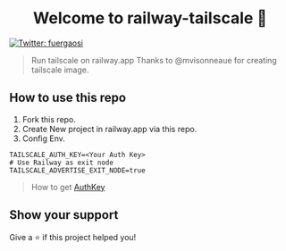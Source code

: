 <h1 align="center">Welcome to railway-tailscale 👋</h1>
<p>
  <a href="https://twitter.com/fuergaosi" target="_blank">
    <img alt="Twitter: fuergaosi" src="https://img.shields.io/twitter/follow/fuergaosi.svg?style=social" />
  </a>
</p>

> Run tailscale on railway.app
> Thanks to @mvisonneaue for creating tailscale image.

## How to use this repo

1. Fork this repo.
2. Create New project in railway.app via this repo.
3. Config Env.

```env
TAILSCALE_AUTH_KEY=<Your Auth Key>
# Use Railway as exit node
TAILSCALE_ADVERTISE_EXIT_NODE=true
```

> How to get [AuthKey](https://tailscale.com/kb/1085/auth-keys/)

## Show your support

Give a ⭐️ if this project helped you!